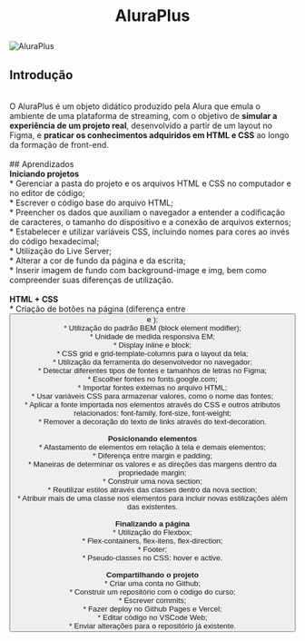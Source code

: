 <h1 align="center">
  <p align="center">AluraPlus</p>
 </h1>
 
![AluraPlus](https://user-images.githubusercontent.com/95223411/196437210-68372c6f-0255-4374-8fe7-028926ecae78.png)

## Introdução
<br />
O AluraPlus é um objeto didático produzido pela <a src="https://www.alura.com.br" alt="Site da Alura">Alura</a> que emula o ambiente de uma plataforma de streaming, com o objetivo de <b>simular a experiência de um projeto real</b>, desenvolvido a partir de um layout no Figma, e <b>praticar os conhecimentos adquiridos em HTML e CSS</b> ao longo da formação de front-end.
<br />
<br />
## Aprendizados
<br />
  <strong>Iniciando projetos</strong><br />
  * Gerenciar a pasta do projeto e os arquivos HTML e CSS no computador e no editor de código; <br />
  * Escrever o código base do arquivo HTML; <br />
  * Preencher os dados que auxiliam o navegador a entender a codificação de caracteres, o tamanho do dispositivo e a conexão de arquivos externos; <br />
  * Estabelecer e utilizar variáveis CSS, incluindo nomes para cores ao invés do código hexadecimal; <br />
  * Utilização do Live Server; <br />
  * Alterar a cor de fundo da página e da escrita; <br />
  * Inserir imagem de fundo com background-image e img, bem como compreender suas diferenças de utilização. <br />
<br />
  <strong>HTML + CSS</strong><br />
  * Criação de botões na página (diferença entre <button> e <a>);<br />
  * Utilização do padrão BEM (block element modifier);<br />
  * Unidade de medida responsiva EM;<br />
  * Display inline e block;<br />
  * CSS grid e grid-template-columns para o layout da tela;<br />
  * Utilização da ferramenta do desenvolvedor no navegador;<br />
  * Detectar diferentes tipos de fontes e tamanhos de letras no Figma;<br />
  * Escolher fontes no fonts.google.com;<br />
  * Importar fontes externas no arquivo HTML;<br />
  * Usar variáveis CSS para armazenar valores, como o nome das fontes;<br />
  * Aplicar a fonte importada nos elementos através do CSS e outros atributos relacionados: font-family, font-size, font-weight;<br />
  * Remover a decoração do texto de links através do text-decoration.<br />
<br />
  <strong>Posicionando elementos</strong><br />
  * Afastamento de elementos em relação à tela e demais elementos;<br />
  * Diferença entre margin e padding;<br />
  * Maneiras de determinar os valores e as direções das margens dentro da propriedade margin;<br />
  * Construir uma nova section;<br />
  * Reutilizar estilos através das classes dentro da nova section;<br />
  * Atribuir mais de uma classe nos elementos para incluir novas estilizações além das existentes.<br />
<br />
 <strong>Finalizando a página</strong><br />
  * Utilização do Flexbox;<br />
  * Flex-containers, flex-itens, flex-direction;<br />
  * Footer;<br />
  * Pseudo-classes no CSS: hover e active.<br />
<br />
 <strong>Compartilhando o projeto</strong><br />
  * Criar uma conta no Github;<br />
  * Construir um repositório com o código do curso;<br />
  * Escrever commits;<br />
  * Fazer deploy no Github Pages e Vercel;<br />
  * Editar código no VSCode Web;<br />
  * Enviar alterações para o repositório já existente.<br />
